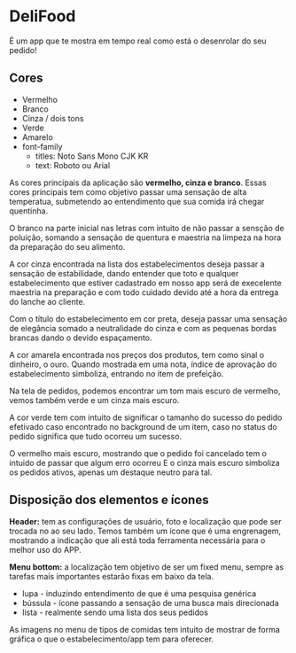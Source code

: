 # DeliFood

É um app que te mostra em tempo real como está o desenrolar do seu pedido!


## Cores

* Vermelho
* Branco
* Cinza / dois tons
* Verde
* Amarelo
* font-family
    - titles: Noto Sans Mono CJK KR
    - text: Roboto ou Arial

As cores principais da aplicação são __vermelho, cinza e branco__.
Essas cores principais tem como objetivo passar uma sensação de alta temperatua,
submetendo ao entendimento que sua comida irá chegar quentinha.

O branco na parte inicial nas letras com intuito de não passar a sensção de poluição,
somando a sensação de quentura e maestria na limpeza na hora da preparação do seu alimento.

A cor cinza encontrada na lista dos estabelecimentos deseja passar a sensação de estabilidade, dando
entender que toto e qualquer estabelecimento que estiver cadastrado em nosso app será de execelente maestria
na preparação e com todo cuidado devido até a hora da entrega do lanche ao cliente.

Com o título do estabelecimento em cor preta, deseja passar uma sensação de elegância somado a neutralidade do cinza e com as pequenas bordas brancas dando o devido espaçamento.

A cor amarela encontrada nos preços dos produtos, tem como sinal o dinheiro, o ouro. Quando mostrada em uma nota, índice de aprovação do estabelecimento
simboliza, entrando no item de prefeição.

Na tela de pedidos, podemos encontrar um tom mais escuro de vermelho, vemos também verde e um cinza mais escuro.

A cor verde tem com intuito de significar o tamanho do sucesso do pedido efetivado caso encontrado no background de um item,
caso no status do pedido significa que tudo ocorreu um sucesso.

O vermelho mais escuro, mostrando que o pedido foi cancelado tem o intuido de passar que algum erro ocorreu E o cinza mais escuro simboliza os pedidos ativos, apenas um destaque neutro para tal.


## Disposição dos elementos e ícones

__Header:__ tem as configurações de usuário, foto e localização que pode ser trocada no ao seu lado.
Temos também um ícone que é uma engrenagem, mostrando a indicação que ali está toda ferramenta necessária para o melhor uso do APP.


__Menu bottom:__ a localização tem objetivo de ser um fixed menu, sempre as tarefas mais importantes estarão fixas em baixo da tela.

* lupa - induzindo entendimento de que é uma pesquisa genérica
* bússula - ícone passando a sensação de uma busca mais direcionada
* lista - realmente sendo uma lista dos seus pedidos

As imagens no menu de tipos de comidas tem intuito de mostrar de forma gráfica o que o estabelecimento/app
tem para oferecer.

